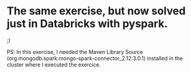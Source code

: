 # The same exercise, but now solved just in Databricks with pyspark. 
;)

PS:
In this exercise, I needed the Maven Library Source 
(org.mongodb.spark:mongo-spark-connector_2.12:3.0.1) 
installed in the cluster where I executed the exercice.
